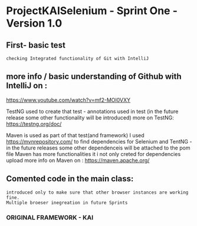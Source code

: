 # ProjectKAISelenium - Sprint One -Version 1.0

## First- basic test 
    checking Integrated functionality of Git with IntelliJ

## more info / basic understanding of Github with IntelliJ on :
https://www.youtube.com/watch?v=mf2-MOl0VXY

TestNG used to create that test - annotations used in test (in the future release some other functionality will be introduced)
more on TestNG: https://testng.org/doc/

Maven is used as part of that test(and framework)
I used https://mvnrepository.com/ to find dependencies for Selenium and TentNG - in the future releases some other dependenceis will be attached to the pom file
Maven has more functionalities it i not only creted for dependencies upload 
more info on Maven on : https://maven.apache.org/

## Comented code in the main class: 
    introduced only to make sure that other browser instances are working fine.
    Multiple broeser inegreation in future Sprints





### ORIGINAL FRAMEWORK - KAI

